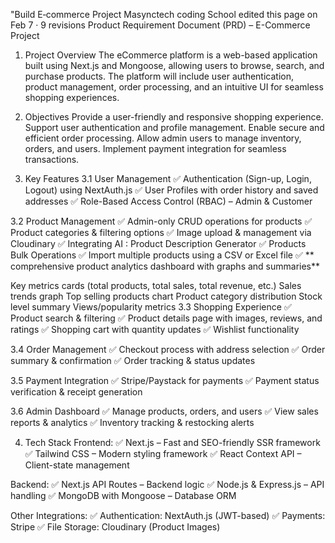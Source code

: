 "Build E‐commerce Project
Masynctech coding School edited this page on Feb 7 · 9 revisions
Product Requirement Document (PRD) – E-Commerce Project
1. Project Overview
The eCommerce platform is a web-based application built using Next.js and Mongoose, allowing users to browse, search, and purchase products. The platform will include user authentication, product management, order processing, and an intuitive UI for seamless shopping experiences.

2. Objectives
Provide a user-friendly and responsive shopping experience.
Support user authentication and profile management.
Enable secure and efficient order processing.
Allow admin users to manage inventory, orders, and users.
Implement payment integration for seamless transactions.
3. Key Features
3.1 User Management
✅ Authentication (Sign-up, Login, Logout) using NextAuth.js
✅ User Profiles with order history and saved addresses
✅ Role-Based Access Control (RBAC) – Admin & Customer

3.2 Product Management
✅ Admin-only CRUD operations for products
✅ Product categories & filtering options
✅ Image upload & management via Cloudinary
✅ Integrating AI : Product Description Generator ✅ Products Bulk Operations ✅ Import multiple products using a CSV or Excel file ✅ ** comprehensive product analytics dashboard with graphs and summaries**

Key metrics cards (total products, total sales, total revenue, etc.)
Sales trends graph
Top selling products chart
Product category distribution
Stock level summary
Views/popularity metrics
3.3 Shopping Experience
✅ Product search & filtering
✅ Product details page with images, reviews, and ratings
✅ Shopping cart with quantity updates
✅ Wishlist functionality

3.4 Order Management
✅ Checkout process with address selection
✅ Order summary & confirmation
✅ Order tracking & status updates

3.5 Payment Integration
✅ Stripe/Paystack for payments
✅ Payment status verification & receipt generation

3.6 Admin Dashboard
✅ Manage products, orders, and users
✅ View sales reports & analytics
✅ Inventory tracking & restocking alerts

4. Tech Stack
Frontend:
✅ Next.js – Fast and SEO-friendly SSR framework
✅ Tailwind CSS – Modern styling framework
✅ React Context API – Client-state management

Backend:
✅ Next.js API Routes – Backend logic
✅ Node.js & Express.js – API handling
✅ MongoDB with Mongoose – Database ORM

Other Integrations:
✅ Authentication: NextAuth.js (JWT-based)
✅ Payments: Stripe ✅ File Storage: Cloudinary (Product Images)


